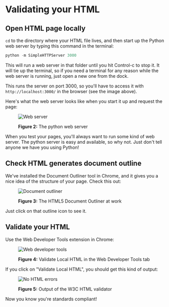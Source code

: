 # Validating your HTML

## Open HTML page locally
`cd` to the directory where your HTML file lives, and then start up the Python web server by typing this command in the terminal:

```js
python -m SimpleHTTPServer 3000
```

This will run a web server in that folder until you hit Control-c to stop it. It will tie up the terminal, so if you need a terminal for any reason while the web server is running, just open a new one from the dock.

This runs the server on port 3000, so you'll have to access it with `http://localhost:3000/` in the browser (see the image above).

Here's what the web server looks like when you start it up and request the page:

<figure>
  <img src="../images/python-web-server.png" alt="Web server"><br>
  <figcaption>
    <p><strong>Figure 2:</strong> The python web server</p>
  </figcaption>
</figure>

When you test your pages, you'll always want to run some kind of web server. The python server is easy and available, so why not. Just don't tell anyone we have you using Python!

## Check HTML generates document outline
We've installed the Document Outliner tool in Chrome, and it gives you a nice idea of the structure of your page. Check this out:

<figure>
  <img src="../images/document-outliner.png" alt="Document outliner"><br>
  <figcaption>
    <p><strong>Figure 3:</strong> The HTML5 Document Outliner at work</p>
  </figcaption>
</figure>

Just click on that outline icon to see it.

## Validate your HTML
Use the Web Developer Tools extension in Chrome:

<figure>
  <img src="../images/web-dev-tools.png" alt="Web developer tools"><br>
  <figcaption>
    <p><strong>Figure 4:</strong> Validate Local HTML in the Web Developer Tools tab</p>
  </figcaption>
</figure>

If you click on "Validate Local HTML", you should get this kind of output:

<figure>
  <img src="../images/validator-output.png" alt="No HTML errors"><br>
  <figcaption>
    <p><strong>Figure 5:</strong> Output of the W3C HTML validator</p>
  </figcaption>
</figure>

Now you know you're standards compliant!
